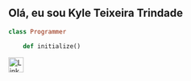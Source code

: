 ## Olá, eu sou Kyle Teixeira Trindade

```ruby 
class Programmer

	def initialize() 
```

<a href="https://www.linkedin.com/in/kyle-teixeira-847810230/" target="_blank">
    <img src="https://upload.wikimedia.org/wikipedia/commons/c/ca/LinkedIn_logo_initials.png" alt="LinkedIn" width="30">
</a>
